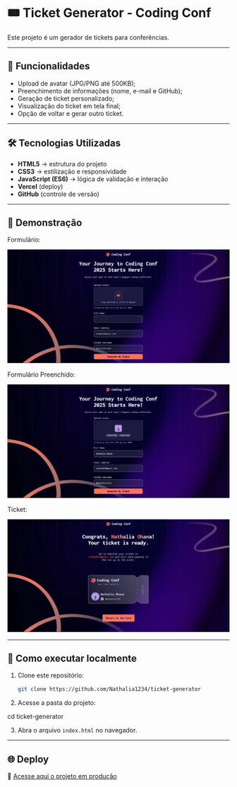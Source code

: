 # 🎟️ Ticket Generator - Coding Conf

Este projeto é um gerador de tickets para conferências.

---

## 🚀 Funcionalidades

- Upload de avatar (JPG/PNG até 500KB);
- Preenchimento de informações (nome, e-mail e GitHub);
- Geração de ticket personalizado;
- Visualização do ticket em tela final;
- Opção de voltar e gerar outro ticket.

---

## 🛠️ Tecnologias Utilizadas

- **HTML5** → estrutura do projeto
- **CSS3** → estilização e responsividade
- **JavaScript (ES6)** → lógica de validação e interação
- **Vercel** (deploy)
- **GitHub** (controle de versão)

---

## 📸 Demonstração

Formulário:

![alt text](/design/Form_Inicial.png)

Formulário Preenchido:

![alt text](/design/Form_Preenchido.png)

Ticket:

![alt text](/design/Ticket.png)

---

## 📂 Como executar localmente

1. Clone este repositório:

   ```bash
   git clone https://github.com/Nathalia1234/ticket-generator
   ```

2. Acesse a pasta do projeto:

cd ticket-generator

3. Abra o arquivo `index.html` no navegador.

---

## 🌐 Deploy

🔗 [Acesse aqui o projeto em produção](https://ticket-generator.nathaliaohana.dev/)

